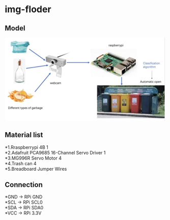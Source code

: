 # img-floder
## Model

![image](https://github.com/Yuyangovo/img-floder/blob/main/intro2.jpg)

## Material list

*1.Rraspberrypi 4B  1  
*2.Adafruit PCA9685 16-Channel Servo Driver  1  
*3.MG996R Servo Motor  4  
*4.Trash can  4  
*5.Breadboard Jumper Wires  

## Connection

*GND -> RPi GND  
*SCL -> RPi SCL0  
*SDA -> RPi SDA0   
*VCC -> RPi 3.3V  

